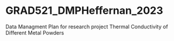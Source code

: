 # GRAD521_DMPHeffernan_2023

Data Managment Plan for research project Thermal Conductivity of Different Metal Powders

